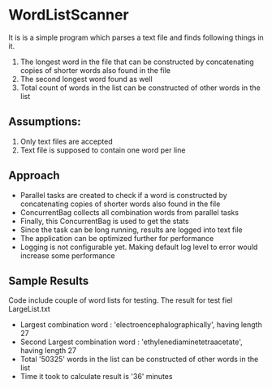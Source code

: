 # WordListScanner
 It is is a simple program which parses a text file and finds following things in it.
 1. The longest word in the file that can be constructed by concatenating copies of shorter words also found in the file
 2. The second longest word found as well
 3. Total count of words in the list can be constructed of other words in the list

## Assumptions:
 1. Only text files are accepted
 2. Text file is supposed to contain one word per line

## Approach
 - Parallel tasks are created to check if a word is constructed by concatenating copies of shorter words also found in the file
 - ConcurrentBag collects all combination words from parallel tasks
 - Finally, this ConcurrentBag is used to get the stats
 - Since the task can be long running, results are logged into text file
 - The application can be optimized further for performance
 - Logging is not configurable yet. Making default log level to error would increase some performance

## Sample Results
Code include couple of word lists for testing. The result for test fiel LargeList.txt
 - Largest combination word : 'electroencephalographically', having length 27
 - Second Largest combination word : 'ethylenediaminetetraacetate', having length 27
 - Total '50325' words in the list can be constructed of other words in the list
 - Time it took to calculate result is '36' minutes
